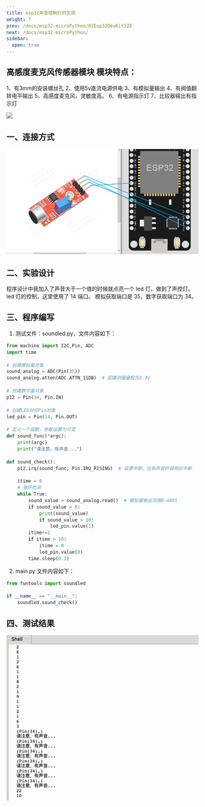 ```yaml
---
title: esp32声音控制灯的实现
weight: 7
prev: /docs/esp32-microPython/02Esp32DevKit32E
next: /docs/esp32-microPython/
sidebar:
  open: true
---
```

## 高感度麦克风传感器模块 模块特点：
1、有3mm的安装螺丝孔
2、使用5v直流电源供电
3、有模拟量输出
4、有阀值翻转电平输出
5、高感度麦克风，灵敏度高。
6、有电源指示灯
7、比较器输出有指示灯

![](soundled-imgs/1.avif)
<!--more-->

## 一、连接方式
![](soundled-imgs/2.png)

## 二、实验设计
程序设计中我加入了声音大于一个值的时候就点亮一个 led 灯，做到了声控灯。led 灯的控制，这里使用了 14 端口。
模拟获取端口是 35，数字获取端口为 34。

## 三、程序编写
 1. 测试文件：soundled.py，文件内容如下：

``` python
from machine import I2C,Pin, ADC
import time
 
# 创建模拟量对象
sound_analog = ADC(Pin(35))
sound_analog.atten(ADC.ATTN_11DB)  # 配置测量量程为3.3V

# 创建数字量对象
p12 = Pin(34, Pin.IN)

# 创建LED对应Pin对象
led_pin = Pin(14, Pin.OUT)
 
# 定义一个函数，参数设置为可变
def sound_func(*argc):
    print(argc)
    print("请注意，有声音...")

def sound_check():
    p12.irq(sound_func, Pin.IRQ_RISING)  # 设置中断。当有声音时调用此中断
    
    itime = 0
    # 循环检测
    while True:
        sound_value = sound_analog.read()  # 模拟量输出范围0-4095
        if sound_value > 0:
            print(sound_value)
            if sound_value > 10:
                led_pin.value(1)
        itime+=1
        if itime > 10:
            itime = 0
            led_pin.value(0)
        time.sleep(0.3)
```
2. main.py 文件内容如下：
``` python
from funtools import soundled

if __name__ == "__main__":
    soundled.sound_check()
```
## 四、测试结果

![](soundled-imgs/3.jpg)